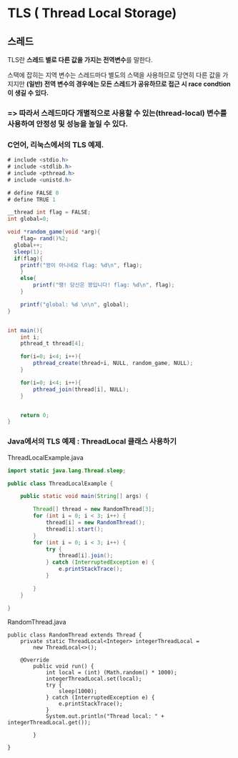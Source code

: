 # TLS ( Thread Local Storage)
## 스레드 

 TLS란 **스레드 별로 다른 값을 가지는 전역변수**를 말한다. <br>

 스택에 잡히는 지역 변수는 스레드마다 별도의 스택을 사용하므로 당연히 다른 값을 가지지만 
**(일반) 전역 변수의 경우에는 모든 스레드가 공유하므로 접근 시 race condtion이 생길 수 있다.** <br>

### => 따라서 스레드마다 개별적으로 사용할 수 있는(thread-local) 변수를 사용하여 안정성 및 성능을 높일 수 있다. 



### C언어, 리눅스에서의 TLS 예제.
```java
# include <stdio.h>
# include <stdlib.h>
# include <pthread.h>
# include <unistd.h>

# define FALSE 0
# define TRUE 1

__thread int flag = FALSE;
int global=0; 

void *random_game(void *arg){
	flag= rand()%2; 
  global++;	
  sleep(1);
  if(flag){
    printf("꽝이 아니네요 flag: %d\n", flag);
	}
	else{
		printf("땡! 당신은 꽝입니다! flag: %d\n", flag);
	}

	printf("global: %d \n\n", global);
}


int main(){
	int i;
	pthread_t thread[4];

	for(i=0; i<4; i++){
		pthread_create(thread+i, NULL, random_game, NULL); 
	}

	for(i=0; i<4; i++){
		pthread_join(thread[i], NULL);
	}


	return 0; 
}
```

### Java에서의 TLS 예제   : ThreadLocal 클래스 사용하기


ThreadLocalExample.java <br>
```java
import static java.lang.Thread.sleep;

public class ThreadLocalExample {

	public static void main(String[] args) {

		Thread[] thread = new RandomThread[3];
		for (int i = 0; i < 3; i++) {
			thread[i] = new RandomThread();
			thread[i].start();
		}
		for (int i = 0; i < 3; i++) {
			try {
				thread[i].join();
			} catch (InterruptedException e) {
				e.printStackTrace();
			}

		}
	}

}
```

RandomThread.java<br>
```
public class RandomThread extends Thread {
	private static ThreadLocal<Integer> integerThreadLocal =
		new ThreadLocal<>();

	@Override
		public void run() {
			int local = (int) (Math.random() * 1000);
			integerThreadLocal.set(local);
			try {
				sleep(1000);
			} catch (InterruptedException e) {
				e.printStackTrace();
			}
			System.out.println("Thread local: " + integerThreadLocal.get());

		}

}
```
